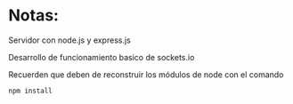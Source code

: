 # Notas:

Servidor con node.js y express.js

Desarrollo de funcionamiento basico de sockets.io

Recuerden que deben de reconstruir los módulos de node con el comando

```
npm install
```
